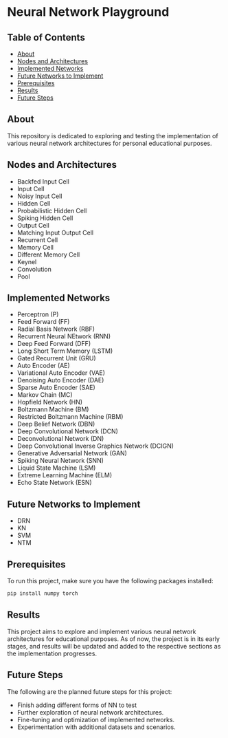 # Neural Network Playground

## Table of Contents
- [About](#about)
- [Nodes and Architectures](#nodes-and-architectures)
- [Implemented Networks](#implemented-networks)
- [Future Networks to Implement](#future-networks-to-implement)
- [Prerequisites](#prerequisites)
- [Results](#results)
- [Future Steps](#future-steps)

## About
This repository is dedicated to exploring and testing the implementation of various neural network architectures for personal educational purposes. 

## Nodes and Architectures
- Backfed Input Cell
- Input Cell
- Noisy Input Cell
- Hidden Cell
- Probabilistic Hidden Cell
- Spiking Hidden Cell
- Output Cell
- Matching Input Output Cell
- Recurrent Cell
- Memory Cell
- Different Memory Cell
- Keynel
- Convolution
- Pool

## Implemented Networks
- Perceptron (P)
- Feed Forward (FF)
- Radial Basis Network (RBF)
- Recurrent Neural NEtwork (RNN)
- Deep Feed Forward (DFF)
- Long Short Term Memory (LSTM)
- Gated Recurrent Unit (GRU)
- Auto Encoder (AE)
- Variational Auto Encoder (VAE)
- Denoising Auto Encoder (DAE)
- Sparse Auto Encoder (SAE)
- Markov Chain (MC)
- Hopfield Network (HN)
- Boltzmann Machine (BM)
- Restricted Boltzmann Machine (RBM)
- Deep Belief Network (DBN)
- Deep Convolutional Network (DCN)
- Deconvolutional Network (DN)
- Deep Convolutional Inverse Graphics Network (DCIGN)
- Generative Adversarial Network (GAN)
- Spiking Neural Network (SNN)
- Liquid State Machine (LSM)
- Extreme Learning Machine (ELM)
- Echo State Network (ESN)
## Future Networks to Implement
- DRN
- KN
- SVM
- NTM

## Prerequisites
To run this project, make sure you have the following packages installed:

```sh
pip install numpy torch
```

## Results
This project aims to explore and implement various neural network architectures for educational purposes. As of now, the project is in its early stages, and results will be updated and added to the respective sections as the implementation progresses.

## Future Steps
The following are the planned future steps for this project:
- Finish adding different forms of NN to test
- Further exploration of neural network architectures.
- Fine-tuning and optimization of implemented networks.
- Experimentation with additional datasets and scenarios.
